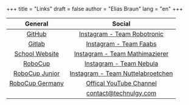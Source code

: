 +++
title = "Links"
draft = false
author = "Elias Braun"
lang = "en"
+++

| General                                                        | Social                                                                                    |
| :------------------------------------------------------------: | :---------------------------------------------------------------------------------------: |
| [GitHub](https://github.com/Robotik-Lessing-Gymnasium-Neu-Ulm) | [Instagram - Team Robotronic](https://www.instagram.com/robotroniclgnu/)                  |
| [Gitlab](https://gitlab.tghd.dev/explore)                      | [Instagram - Team Faabs](https://www.instagram.com/team_faabs/)                           |
| [School Website](https://lgnu.de)                              | [Instagram - Team Mathimazierer](https://www.instagram.com/mathimazierer_robotics/)       |
| [RoboCup](https://robocup.org)                                 | [Instagram - Team Nebula](https://www.instagram.com/roboticsnebula/)                      |
| [RoboCup Junior](https://junior.robocup.org/)                  | [Instagram - Team Nuttelabroetchen](https://www.instagram.com/nutellabroetchen_robotics/) |
| [RoboCup Germany](https://robocupjunior.de/)                   | [Offical YouTube Channel](https://youtube.com/@Technulgy)                                 |
|                                                                | [contact@technulgy.com](mailto:contact@technulgy.com)|
